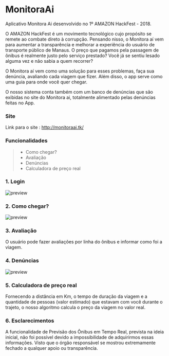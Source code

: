 # MonitoraAi
Aplicativo Monitora Ai desenvolvido no 1º AMAZON HackFest - 2018.


O AMAZON HackFest é um movimento tecnológico cujo propósito se remete ao combate direto à corrupção. Pensando nisso, o Monitora aí vem para aumentar a transparência e melhorar a experiência do usuário de transporte público de Manaus. O preço que pagamos pela passagem de ônibus é realmente justo pelo serviço prestado? Você já se sentiu lesado alguma vez e não sabia a quem recorrer?

O Monitora aí vem como uma solução para esses problemas, faça sua denúncia, avaliando cada viagem que fizer. Além disso, o app serve como uma guia para onde você quer chegar. 

O nosso sistema conta também com um banco de denúncias que são exibidas no site do Monitora ai, totalmente alimentado pelas denúncias feitas no App.

### Site ###

Link para o site : http://monitoraai.tk/

### Funcionalidades ###
  > - Como chegar?
  > - Avaliação
  > - Denúncias
  > - Calculadora de preço real
 
### 1. Login ###

![preview](https://github.com/manogray/MonitoraAi/blob/master/Design/Login%5B1%5D.gif "css") 


### 2. Como chegar? ###

![preview](https://github.com/manogray/MonitoraAi/blob/master/Design/ComoChegar.gif "css") 

### 3. Avaliação ###

O usuário pode fazer avaliações por linha do ônibus e informar como foi a viagem.

### 4. Denúncias ###

![preview](https://github.com/manogray/MonitoraAi/blob/master/Design/DenunciaFinal%5B1%5D.gif "css") 

### 5. Calculadora de preço real ###

Fornecendo a distância em Km, o tempo de duração da viagem e a quantidade de pessoas (valor estimado) que estavam com você durante o trajeto, o nosso algoritmo calcula o preço da viagem no valor real.

### 6. Esclarecimentos ###

A funcionalidade de Previsão dos Ônibus em Tempo Real, prevista na ideia inicial, não foi possível devido a impossibilidade de adquirirmos essas informações. Visto que o órgão responsável se mostrou extremamente fechado a qualquer apoio ou transparência. 
